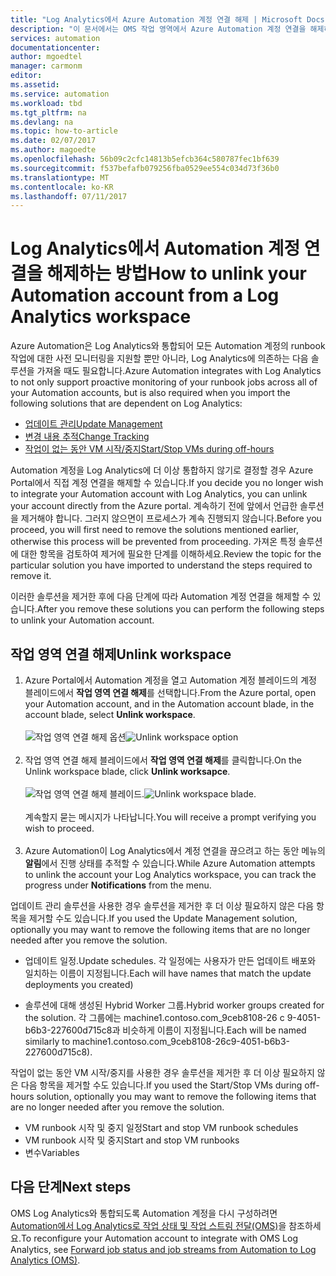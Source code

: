 ```yaml
---
title: "Log Analytics에서 Azure Automation 계정 연결 해제 | Microsoft Docs"
description: "이 문서에서는 OMS 작업 영역에서 Azure Automation 계정 연결을 해제하는 방법을 대략적으로 설명합니다."
services: automation
documentationcenter: 
author: mgoedtel
manager: carmonm
editor: 
ms.assetid: 
ms.service: automation
ms.workload: tbd
ms.tgt_pltfrm: na
ms.devlang: na
ms.topic: how-to-article
ms.date: 02/07/2017
ms.author: magoedte
ms.openlocfilehash: 56b09c2cfc14813b5efcb364c580787fec1bf639
ms.sourcegitcommit: f537befafb079256fba0529ee554c034d73f36b0
ms.translationtype: MT
ms.contentlocale: ko-KR
ms.lasthandoff: 07/11/2017
---
```

# <a name="how-to-unlink-your-automation-account-from-a-log-analytics-workspace"></a><span data-ttu-id="ea49e-103">Log Analytics에서 Automation 계정 연결을 해제하는 방법</span><span class="sxs-lookup"><span data-stu-id="ea49e-103">How to unlink your Automation account from a Log Analytics workspace</span></span>

<span data-ttu-id="ea49e-104">Azure Automation은 Log Analytics와 통합되어 모든 Automation 계정의 runbook 작업에 대한 사전 모니터링을 지원할 뿐만 아니라, Log Analytics에 의존하는 다음 솔루션을 가져올 때도 필요합니다.</span><span class="sxs-lookup"><span data-stu-id="ea49e-104">Azure Automation integrates with Log Analytics to not only support proactive monitoring of your runbook jobs across all of your Automation accounts, but is also required when you import the following solutions that are dependent on Log Analytics:</span></span>

* [<span data-ttu-id="ea49e-105">업데이트 관리</span><span class="sxs-lookup"><span data-stu-id="ea49e-105">Update Management</span></span>](../operations-management-suite/oms-solution-update-management.md)
* [<span data-ttu-id="ea49e-106">변경 내용 추적</span><span class="sxs-lookup"><span data-stu-id="ea49e-106">Change Tracking</span></span>](../log-analytics/log-analytics-change-tracking.md)
* [<span data-ttu-id="ea49e-107">작업이 없는 동안 VM 시작/중지</span><span class="sxs-lookup"><span data-stu-id="ea49e-107">Start/Stop VMs during off-hours</span></span>](automation-solution-vm-management.md)
 
<span data-ttu-id="ea49e-108">Automation 계정을 Log Analytics에 더 이상 통합하지 않기로 결정할 경우 Azure Portal에서 직접 계정 연결을 해제할 수 있습니다.</span><span class="sxs-lookup"><span data-stu-id="ea49e-108">If you decide you no longer wish to integrate your Automation account with Log Analytics, you can unlink your account directly from the Azure portal.</span></span>  <span data-ttu-id="ea49e-109">계속하기 전에 앞에서 언급한 솔루션을 제거해야 합니다. 그러지 않으면이 프로세스가 계속 진행되지 않습니다.</span><span class="sxs-lookup"><span data-stu-id="ea49e-109">Before you proceed, you will first need to remove the solutions mentioned earlier, otherwise this process will be prevented from proceeding.</span></span>  <span data-ttu-id="ea49e-110">가져온 특정 솔루션에 대한 항목을 검토하여 제거에 필요한 단계를 이해하세요.</span><span class="sxs-lookup"><span data-stu-id="ea49e-110">Review the topic for the particular solution you have imported to understand the steps required to remove it.</span></span>  

<span data-ttu-id="ea49e-111">이러한 솔루션을 제거한 후에 다음 단계에 따라 Automation 계정 연결을 해제할 수 있습니다.</span><span class="sxs-lookup"><span data-stu-id="ea49e-111">After you remove these solutions you can perform the following steps to unlink your Automation account.</span></span>

## <a name="unlink-workspace"></a><span data-ttu-id="ea49e-112">작업 영역 연결 해제</span><span class="sxs-lookup"><span data-stu-id="ea49e-112">Unlink workspace</span></span>

1. <span data-ttu-id="ea49e-113">Azure Portal에서 Automation 계정을 열고 Automation 계정 블레이드의 계정 블레이드에서 **작업 영역 연결 해제**를 선택합니다.</span><span class="sxs-lookup"><span data-stu-id="ea49e-113">From the Azure portal, open your Automation account, and in the Automation account blade, in the account blade, select **Unlink workspace**.</span></span><br><br> <span data-ttu-id="ea49e-114">![작업 영역 연결 해제 옵션](media/automation-unlink-from-log-analytics/automation-unlink-workspace-option.png)</span><span class="sxs-lookup"><span data-stu-id="ea49e-114">![Unlink workspace option](media/automation-unlink-from-log-analytics/automation-unlink-workspace-option.png)</span></span><br><br>  
2. <span data-ttu-id="ea49e-115">작업 영역 연결 해제 블레이드에서 **작업 영역 연결 해제**를 클릭합니다.</span><span class="sxs-lookup"><span data-stu-id="ea49e-115">On the Unlink workspace blade, click **Unlink worksapce**.</span></span><br><br> <span data-ttu-id="ea49e-116">![작업 영역 연결 해제 블레이드](media/automation-unlink-from-log-analytics/automation-unlink-workspace-blade.png).</span><span class="sxs-lookup"><span data-stu-id="ea49e-116">![Unlink workspace blade](media/automation-unlink-from-log-analytics/automation-unlink-workspace-blade.png).</span></span><br><br>  <span data-ttu-id="ea49e-117">계속할지 묻는 메시지가 나타납니다.</span><span class="sxs-lookup"><span data-stu-id="ea49e-117">You will receive a prompt verifying you wish to proceed.</span></span><br><br>
3. <span data-ttu-id="ea49e-118">Azure Automation이 Log Analytics에서 계정 연결을 끊으려고 하는 동안 메뉴의 **알림**에서 진행 상태를 추적할 수 있습니다.</span><span class="sxs-lookup"><span data-stu-id="ea49e-118">While Azure Automation attempts to unlink the account your Log Analytics workspace, you can track the progress under **Notifications** from the menu.</span></span>

<span data-ttu-id="ea49e-119">업데이트 관리 솔루션을 사용한 경우 솔루션을 제거한 후 더 이상 필요하지 않은 다음 항목을 제거할 수도 있습니다.</span><span class="sxs-lookup"><span data-stu-id="ea49e-119">If you used the Update Management solution, optionally you may want to remove the following items that are no longer needed after you remove the solution.</span></span>

* <span data-ttu-id="ea49e-120">업데이트 일정.</span><span class="sxs-lookup"><span data-stu-id="ea49e-120">Update schedules.</span></span>  <span data-ttu-id="ea49e-121">각 일정에는 사용자가 만든 업데이트 배포와 일치하는 이름이 지정됩니다.</span><span class="sxs-lookup"><span data-stu-id="ea49e-121">Each will have names that match the update deployments you created)</span></span>

* <span data-ttu-id="ea49e-122">솔루션에 대해 생성된 Hybrid Worker 그룹.</span><span class="sxs-lookup"><span data-stu-id="ea49e-122">Hybrid worker groups created for the solution.</span></span>  <span data-ttu-id="ea49e-123">각 그룹에는 machine1.contoso.com_9ceb8108-26 c 9-4051-b6b3-227600d715c8과 비슷하게 이름이 지정됩니다.</span><span class="sxs-lookup"><span data-stu-id="ea49e-123">Each will be named similarly to  machine1.contoso.com_9ceb8108-26c9-4051-b6b3-227600d715c8).</span></span>

<span data-ttu-id="ea49e-124">작업이 없는 동안 VM 시작/중지를 사용한 경우 솔루션을 제거한 후 더 이상 필요하지 않은 다음 항목을 제거할 수도 있습니다.</span><span class="sxs-lookup"><span data-stu-id="ea49e-124">If you used the Start/Stop VMs during off-hours solution, optionally you may want to remove the following items that are no longer needed after you remove the solution.</span></span>

* <span data-ttu-id="ea49e-125">VM runbook 시작 및 중지 일정</span><span class="sxs-lookup"><span data-stu-id="ea49e-125">Start and stop VM runbook schedules</span></span> 
* <span data-ttu-id="ea49e-126">VM runbook 시작 및 중지</span><span class="sxs-lookup"><span data-stu-id="ea49e-126">Start and stop VM runbooks</span></span>
* <span data-ttu-id="ea49e-127">변수</span><span class="sxs-lookup"><span data-stu-id="ea49e-127">Variables</span></span>   

## <a name="next-steps"></a><span data-ttu-id="ea49e-128">다음 단계</span><span class="sxs-lookup"><span data-stu-id="ea49e-128">Next steps</span></span>

<span data-ttu-id="ea49e-129">OMS Log Analytics와 통합되도록 Automation 계정을 다시 구성하려면 [Automation에서 Log Analytics로 작업 상태 및 작업 스트림 전달(OMS)](automation-manage-send-joblogs-log-analytics.md)을 참조하세요.</span><span class="sxs-lookup"><span data-stu-id="ea49e-129">To reconfigure your Automation account to integrate with OMS Log Analytics, see [Forward job status and job streams from Automation to Log Analytics (OMS)](automation-manage-send-joblogs-log-analytics.md).</span></span> 